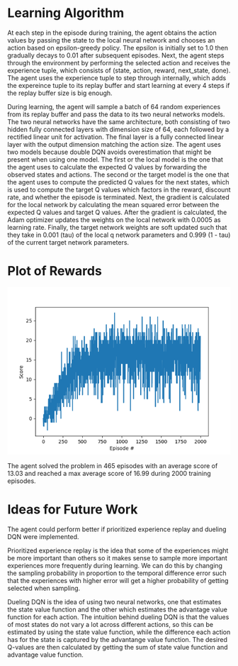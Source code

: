 # Learning Algorithm

At each step in the episode during training, the agent obtains the action values by passing the state to the local neural network and chooses an action based on epsilon-greedy policy. The epsilon is initially set to 1.0 then gradually decays to 0.01 after subsequent episodes. Next, the agent steps through the environment by performing the selected action and receives the experience tuple, which consists of (state, action, reward, next_state, done). The agent uses the experience tuple to step through internally, which adds the expereince tuple to its replay buffer and start learning at every 4 steps if the replay buffer size is big enough.

During learning, the agent will sample a batch of 64 random experiences from its replay buffer and pass the data to its two neural networks models. The two neural networks have the same architecture, both consisting of two hidden fully connected layers with dimension size of 64, each followed by a rectified linear unit for activation. The final layer is a fully connected linear layer with the output dimension matching the action size. The agent uses two models because double DQN avoids overestimation that might be present when using one model. The first or the local model is the one that the agent uses to calculate the expected Q values by forwarding the observed states and actions. The second or the target model is the one that the agent uses to compute the predicted Q values for the next states, which is used to compute the target Q values which factors in the reward, discount rate, and whether the episode is terminated. Next, the gradient is calculated for the local network by calculating the mean squared error between the expected Q values and target Q values. After the gradient is calculated, the Adam optimizer updates the weights on the local network with 0.0005 as learning rate. Finally, the target network weights are soft updated such that they take in 0.001 (tau) of the local q network parameters and 0.999 (1 - tau) of the current target network parameters.

# Plot of Rewards

![image](plot.png)

The agent solved the problem in 465 episodes with an average score of 13.03 and reached a max average score of 16.99 during 2000 training episodes.

# Ideas for Future Work

The agent could perform better if prioritized experience replay and dueling DQN were implemented.

Prioritized experience replay is the idea that some of the experiences might be more important than others so it makes sense to sample more important experiences more frequently during learning. We can do this by changing the sampling probability in proportion to the temporal difference error such that the experiences with higher error will get a higher probability of getting selected when sampling.

Dueling DQN is the idea of using two neural networks, one that estimates the state value function and the other which estimates the advantage value function for each action. The intuition behind dueling DQN is that the values of most states do not vary a lot across different actions, so this can be estimated by using the state value function, while the difference each action has for the state is captured by the advantange value function. The desired Q-values are then calculated by getting the sum of state value function and advantage value function.